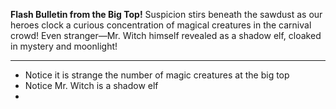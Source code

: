 **Flash Bulletin from the Big Top!**
Suspicion stirs beneath the sawdust as our heroes clock a curious concentration of magical creatures in the carnival crowd! Even stranger—Mr. Witch himself revealed as a shadow elf, cloaked in mystery and moonlight!

---

- Notice it is strange the number of magic creatures at the big top
- Notice Mr. Witch is a shadow elf
- 